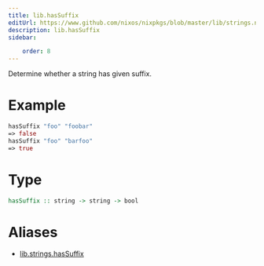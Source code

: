 ```yaml
---
title: lib.hasSuffix
editUrl: https://www.github.com/nixos/nixpkgs/blob/master/lib/strings.nix#L406C5
description: lib.hasSuffix
sidebar:

    order: 8
---
```


Determine whether a string has given suffix.

# Example

```nix
hasSuffix "foo" "foobar"
=> false
hasSuffix "foo" "barfoo"
=> true
```

# Type

```haskell
hasSuffix :: string -> string -> bool
```


# Aliases

- [lib.strings.hasSuffix](./reference/lib/strings/lib-strings-hasSuffix)


